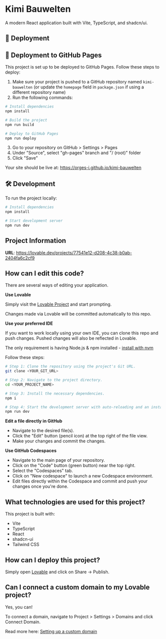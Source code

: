 # Kimi Bauwelten

A modern React application built with Vite, TypeScript, and shadcn/ui.

## 🚀 Deployment

## 🚀 Deployment to GitHub Pages

This project is set up to be deployed to GitHub Pages. Follow these steps to deploy:

1. Make sure your project is pushed to a GitHub repository named `kimi-bauwelten` (or update the `homepage` field in `package.json` if using a different repository name)
2. Run the following commands:

```bash
# Install dependencies
npm install

# Build the project
npm run build

# Deploy to GitHub Pages
npm run deploy
```

3. Go to your repository on GitHub > Settings > Pages
4. Under "Source", select "gh-pages" branch and "/ (root)" folder
5. Click "Save"

Your site should be live at: https://orges-i.github.io/kimi-bauwelten

## 🛠️ Development

To run the project locally:

```bash
# Install dependencies
npm install

# Start development server
npm run dev
```

## Project Information

**URL**: https://lovable.dev/projects/77541e12-d208-4c38-b0ab-2404fa6c2cf9

## How can I edit this code?

There are several ways of editing your application.

**Use Lovable**

Simply visit the [Lovable Project](https://lovable.dev/projects/77541e12-d208-4c38-b0ab-2404fa6c2cf9) and start prompting.

Changes made via Lovable will be committed automatically to this repo.

**Use your preferred IDE**

If you want to work locally using your own IDE, you can clone this repo and push changes. Pushed changes will also be reflected in Lovable.

The only requirement is having Node.js & npm installed - [install with nvm](https://github.com/nvm-sh/nvm#installing-and-updating)

Follow these steps:

```sh
# Step 1: Clone the repository using the project's Git URL.
git clone <YOUR_GIT_URL>

# Step 2: Navigate to the project directory.
cd <YOUR_PROJECT_NAME>

# Step 3: Install the necessary dependencies.
npm i

# Step 4: Start the development server with auto-reloading and an instant preview.
npm run dev
```

**Edit a file directly in GitHub**

- Navigate to the desired file(s).
- Click the "Edit" button (pencil icon) at the top right of the file view.
- Make your changes and commit the changes.

**Use GitHub Codespaces**

- Navigate to the main page of your repository.
- Click on the "Code" button (green button) near the top right.
- Select the "Codespaces" tab.
- Click on "New codespace" to launch a new Codespace environment.
- Edit files directly within the Codespace and commit and push your changes once you're done.

## What technologies are used for this project?

This project is built with:

- Vite
- TypeScript
- React
- shadcn-ui
- Tailwind CSS

## How can I deploy this project?

Simply open [Lovable](https://lovable.dev/projects/77541e12-d208-4c38-b0ab-2404fa6c2cf9) and click on Share -> Publish.

## Can I connect a custom domain to my Lovable project?

Yes, you can!

To connect a domain, navigate to Project > Settings > Domains and click Connect Domain.

Read more here: [Setting up a custom domain](https://docs.lovable.dev/features/custom-domain#custom-domain)
